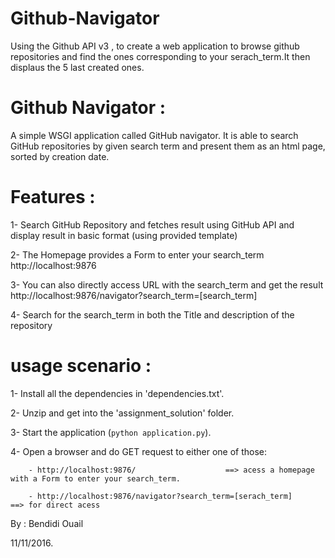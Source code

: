 # Github-Navigator
Using the Github API v3 , to create a web application to browse github repositories and find the ones corresponding to your serach_term.It then displaus the 5 last created ones.



Github Navigator :
=================

A simple WSGI application called GitHub navigator. It is able to search GitHub repositories by given search term and present them as an html page, sorted by creation date.

Features :
=========

1- Search GitHub Repository and fetches result using GitHub API and display result in basic format (using provided template)

2- The Homepage provides a Form to enter your search_term  http://localhost:9876

3- You can also directly access URL with the search_term and get the result http://localhost:9876/navigator?search_term=[search_term]

4- Search for the search_term in both the Title and description of the repository


usage scenario :
================

1- Install all the dependencies in 'dependencies.txt'.

2- Unzip and get into the 'assignment_solution' folder.

3- Start the application (`python application.py`).

4- Open a browser and do GET request to either one of those: 

		- http://localhost:9876/ 					==> acess a homepage with a Form to enter your search_term.
		
		- http://localhost:9876/navigator?search_term=[serach_term]     ==> for direct acess

By : Bendidi Ouail

11/11/2016.
